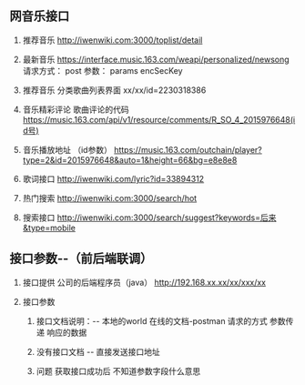 ## 网音乐接口
1. 推荐音乐
    http://iwenwiki.com:3000/toplist/detail

2. 最新音乐
    https://interface.music.163.com/weapi/personalized/newsong
    请求方式：
        post 
    参数：
        params
        encSecKey
    
3. 推荐音乐 分类歌曲列表界面
   xx/xx/id=2230318386 
    
4. 音乐精彩评论 歌曲评论的代码
    https://music.163.com/api/v1/resource/comments/R_SO_4_2015976648(id号)

5. 音乐播放地址 （id参数）
    https://music.163.com/outchain/player?type=2&id=2015976648&auto=1&height=66&bg=e8e8e8

6. 歌词接口
    http://iwenwiki.com/lyric?id=33894312

7. 热门搜索
    http://iwenwiki.com:3000/search/hot

8. 搜索接口 
    http://iwenwiki.com:3000/search/suggest?keywords=后来&type=mobile



## 接口参数--（前后端联调）
1. 接口提供
    公司的后端程序员（java）
        http://192.168.xx.xx/xx/xxx/xx 

2. 接口参数
    1. 接口文档说明：-- 本地的world  在线的文档-postman 
        请求的方式
        参数传递
        响应的数据 

    2. 没有接口文档 -- 直接发送接口地址 


    3. 问题
        获取接口成功后 不知道参数字段什么意思 
